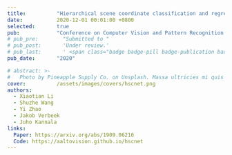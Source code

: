 ```yaml
---
title:          "Hierarchical scene coordinate classification and regression for visual localization"
date:           2020-12-01 00:01:00 +0800
selected:       true
pub:            "Conference on Computer Vision and Pattern Recognition (CVPR)"
# pub_pre:        "Submitted to "
# pub_post:       'Under review.'
# pub_last:       ' <span class="badge badge-pill badge-publication badge-success">Spotlight</span>'
pub_date:       "2020"

# abstract: >-
#   Photo by Pineapple Supply Co. on Unsplash. Massa ultricies mi quis hendrerit dolor magna. Arcu non odio euismod lacinia at quis risus sed. Et tortor at risus viverra. Enim neque volutpat ac tincidunt. Dictum varius duis at consectetur lorem donec.
cover:          /assets/images/covers/hscnet.png
authors:
  - Xiaotian Li
  - Shuzhe Wang
  - Yi Zhao
  - Jakob Verbeek
  - Juho Kannala
links:
  Paper: https://arxiv.org/abs/1909.06216
  Code: https://aaltovision.github.io/hscnet
---
```

